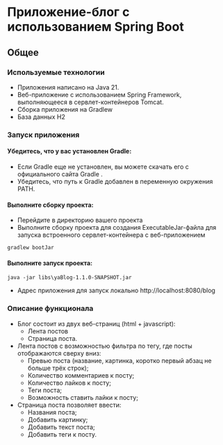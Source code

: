 # Приложение-блог с использованием Spring Boot

## Общее

### Используемые технологии
- Приложения написано на Java 21.
- Веб-приложение с использованием Spring Framework, выполняющееся в сервлет-контейнеров Tomcat.
- Сборка приложения на Gradlew
- База данных H2

### Запуск приложения

#### Убедитесь, что у вас установлен Gradle:
- Если Gradle еще не установлен, вы можете скачать его с официального сайта Gradle .
- Убедитесь, что путь к Gradle добавлен в переменную окружения PATH.

#### Выполните сборку проекта:
- Перейдите в директорию вашего проекта
- Выполните сборку проекта для создания ExecutableJar-файла для запуска встроенного сервлет-контейнера с веб-приложением
```
gradlew bootJar
```
#### Выполните запуск проекта:

```
java -jar libs\yaBlog-1.1.0-SNAPSHOT.jar 
```
- Адрес приложения для запуск локально http://localhost:8080/blog

### Описание функционала 
- Блог состоит из двух веб-страниц (html + javascript): 
  + Лента постов
  + Страница поста.
- Лента постов с возможностью фильтра по тегу, где посты отображаются сверху вниз:
  + Превью поста (название, картинка, коротко первый абзац не больше трёх строк);
  + Количество комментариев к посту;
  + Количество лайков к посту;
  + Теги поста;
  + Возможность ставить лайки к посту;
- Страница поста позволяет ввести:
  + Названия поста;
  + Добавить картинку;
  + Добавить текст поста;
  + Добавить теги к посту.
